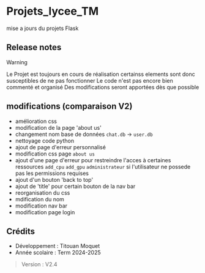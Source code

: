 # Projets_lycee_TM

mise a jours du projets Flask

## Release notes

> [!WARNING]
> Le Projet est toujours en cours de réalisation certainss elements sont donc susceptibles de ne pas fonctionner
> Le code n'est pas encore bien commenté et organisé
> Des modifications seront apportées dès que possible 

## modifications (comparaison V2) 
- amélioration css 
- modification de la page 'about us'
- changement nom base de données `chat.db` -> `user.db`
- nettoyage code python
- ajout de page d'erreur personnalisé 
- modification css page `about us`
- ajout d'une page d'erreur pour restreindre l'acces à certaines ressources `add_cpu` `add_gpu` `administrateur` si l'utilisateur ne possede pas les permissions requises 
- ajout d'un bouton 'back to top'
- ajout de 'title' pour certain bouton de la nav bar
- reorganisation du css
- mdification du nom
- modification nav bar 
- modification page login
  

## Crédits
- Développement : Titouan Moquet 
- Année scolaire : Term 2024-2025

> Version : V2.4

